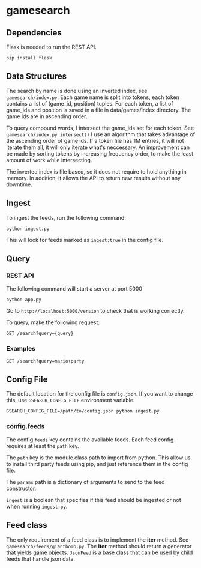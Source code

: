 # gamesearch

## Dependencies
Flask is needed to run the REST API. 

`
pip install flask
`

## Data Structures

The search by name is done using an inverted index, see `gamesearch/index.py`. Each game name is split into tokens, each token contains a list of (game_id, position) tuples. For each token, a list of game_ids and position is saved in a file in data/games/index directory. The game ids are in ascending order.

To query compound words, I intersect the game_ids set for each token. See `gamesearch/index.py intersect()` I use an algorithm that takes advantage of the ascending order of game ids. If a token file has 1M entries, it will not iterate them all, it will only iterate what's neccessary. An improvement can be made by sorting tokens by increasing frequency order, to make the least amount of work while intersecting.

The inverted index is file based, so it does not require to hold anything in memory. In addition, it allows the API to return new results without any downtime.

## Ingest

To ingest the feeds, run the following command:

`python ingest.py`

This will look for feeds marked as `ingest:true` in the config file.

## Query

### REST API
The following command will start a server at port 5000

`python app.py`

Go to `http://localhost:5000/version` to check that is working correctly.

To query, make the following request:

`GET /search?query={query}`

### Examples

`GET /search?query=mario+party`

## Config File

The default location for the config file is `config.json`. If you want to change this, use `GSEARCH_CONFIG_FILE` environment variable.

`GSEARCH_CONFIG_FILE=/path/to/config.json python ingest.py`

### config.feeds

The config `feeds` key contains the available feeds. Each feed config requires at least the `path` key. 

The `path` key is the module.class path to import from python. This allow us to install third party feeds using pip, and just reference them in the config file. 

The `params` path is a dictionary of arguments to send to the feed constructor.

`ingest` is a boolean that specifies if this feed should be ingested or not when running `ingest.py`.

## Feed class

The only requirement of a feed class is to implement the __iter__ method. See `gamesearch/feeds/giantbomb.py`. The __iter__ method should return a generator that yields game objects. `JsonFeed` is a base class that can be used by child feeds that handle json data.



